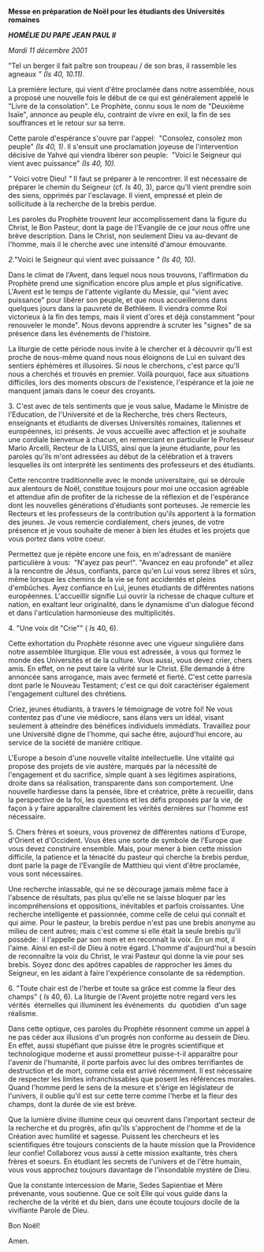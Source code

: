 **Messe en préparation de Noël pour les étudiants des Universités romaines**

***HOMÉLIE DU PAPE JEAN PAUL II***

*Mardi 11 décembre 2001*

"Tel un berger il fait paître son troupeau / de son bras, il rassemble les agneaux
*" (Is 40, 10.11).*

La première lecture, qui vient d'être proclamée dans notre assemblée, nous a proposé une nouvelle fois le début de ce qui est généralement appelé le "Livre de la consolation". Le Prophète, connu sous le nom de "Deuxième Isaïe", annonce au peuple élu, contraint de vivre en exil, la fin de ses souffrances et le retour sur sa terre.

Cette parole d'espérance s'ouvre par l'appel:  "Consolez, consolez mon peuple" *(Is 40, 1)*. Il s'ensuit une proclamation joyeuse de l'intervention décisive de Yahvé qui viendra libérer son peuple:  "Voici le Seigneur qui vient avec puissance" *(Is 40, 10).*

*"* Voici votre Dieu! *"* Il faut se préparer à le rencontrer. Il est nécessaire de préparer le chemin du Seigneur (cf. *Is* 40, 3), parce qu'Il vient prendre soin des siens, opprimés par l'esclavage. Il vient, empressé et plein de sollicitude à la recherche de la brebis perdue.

Les paroles du Prophète trouvent leur accomplissement dans la figure du Christ, le Bon Pasteur, dont la page de l'Evangile de ce jour nous offre une brève description. Dans le Christ, non seulement Dieu va au-devant de l'homme, mais il le cherche avec une intensité d'amour émouvante.

*2.*"Voici le Seigneur qui vient avec puissance *" (Is 40, 10).*

Dans le climat de l'Avent, dans lequel nous nous trouvons, l'affirmation du Prophète prend une signification encore plus ample et plus significative. L'Avent est le temps de l'attente vigilante du Messie, qui "vient avec puissance" pour libérer son peuple, et que nous accueillerons dans quelques jours dans la pauvreté de Bethléem. Il viendra comme Roi victorieux à la fin des temps, mais il vient d'ores et déjà constamment "pour renouveler le monde". Nous devons apprendre à scruter les "signes" de sa présence dans les événements de l'histoire.

La liturgie de cette période nous invite à le chercher et à découvrir qu'Il est proche de nous-même quand nous nous éloignons de Lui en suivant des sentiers éphémères et illusoires. Si nous le cherchons, c'est parce qu'Il nous a cherchés et trouvés en premier. Voilà pourquoi, face aux situations difficiles, lors des moments obscurs de l'existence, l'espérance et la joie ne manquent jamais dans le coeur des croyants.

3. C'est avec de tels sentiments que je vous salue, Madame le Ministre de l'Education, de l'Université et de la Recherche, très chers Recteurs, enseignants et étudiants de diverses Universités romaines, italiennes et européennes, ici présents. Je vous accueille avec affection et je souhaite une cordiale bienvenue à chacun, en remerciant en particulier le Professeur Mario Arcelli, Recteur de la LUISS, ainsi que la jeune étudiante, pour les paroles qu'ils m'ont adressées au début de la célébration et à travers lesquelles ils ont interprété les sentiments des professeurs et des étudiants.

Cette rencontre traditionnelle avec le monde universitaire, qui se déroule aux alentours de Noël, constitue toujours pour moi une occasion agréable et attendue afin de profiter de la richesse de la réflexion et de l'espérance dont les nouvelles générations d'étudiants sont porteuses. Je remercie les Recteurs et les professeurs de la contribution qu'ils apportent à la formation des jeunes. Je vous remercie cordialement, chers jeunes, de votre présence et je vous souhaite de mener à bien les études et les projets que vous portez dans votre coeur.

Permettez que je répète encore une fois, en m'adressant de manière particulière à vous:  "N'ayez pas peur!". "Avancez en eau profonde" et allez à la rencontre de Jésus, confiants, parce qu'en Lui vous serez libres et sûrs, même lorsque les chemins de la vie se font accidentés et pleins d'embûches. Ayez confiance en Lui, jeunes étudiants de différentes nations européennes. L'accueillir signifie Lui ouvrir la richesse de chaque culture et nation, en exaltant leur originalité, dans le dynamisme d'un dialogue fécond et dans l'articulation harmonieuse des multiplicités.

4. "Une voix dit "Crie"" ( *Is* 40, 6).

Cette exhortation du Prophète résonne avec une vigueur singulière dans notre assemblée liturgique. Elle vous est adressée, à vous qui formez le monde des Universités et de la culture. Vous aussi, vous devez crier, chers amis. En effet, on ne peut taire la vérité sur le Christ. Elle demande à être annoncée sans arrogance, mais avec fermeté et fierté. C'est cette parresía dont parle le Nouveau Testament; c'est ce qui doit caractériser également l'engagement culturel des chrétiens.

Criez, jeunes étudiants, à travers le témoignage de votre foi! Ne vous contentez pas d'une vie médiocre, sans élans vers un idéal, visant seulement à atteindre des bénéfices individuels immédiats. Travaillez pour une Université digne de l'homme, qui sache être, aujourd'hui encore, au service de la société de manière critique.

L'Europe a besoin d'une nouvelle vitalité intellectuelle. Une vitalité qui propose des projets de vie austère, marqués par la nécessité de l'engagement et du sacrifice, simple quant à ses légitimes aspirations, droite dans sa réalisation, transparente dans son comportement. Une nouvelle hardiesse dans la pensée, libre et créatrice, prête à recueillir, dans la perspective de la foi, les questions et les défis proposés par la vie, de façon à y faire apparaître clairement les vérités dernières sur l'homme est nécessaire.

5. Chers frères et soeurs, vous provenez de différentes nations d'Europe, d'Orient et d'Occident. Vous êtes une sorte de symbole de l'Europe que vous devez construire ensemble. Mais, pour mener à bien cette mission difficile, la patience et la ténacité du pasteur qui cherche la brebis perdue, dont parle la page de l'Evangile de Matthieu qui vient d'être proclamée, vous sont nécessaires.

Une recherche inlassable, qui ne se décourage jamais même face à l'absence de résultats, pas plus qu'elle ne se laisse bloquer par les incompréhensions et oppositions, inévitables et parfois croissantes. Une recherche intelligente et passionnée, comme celle de celui qui connaît et qui aime. Pour le pasteur, la brebis perdue n'est pas une brebis anonyme au milieu de cent autres; mais c'est comme si elle était la seule brebis qu'il possède:  il l'appelle par son nom et en reconnaît la voix. En un mot, il l'aime. Ainsi en est-il de Dieu à notre égard. L'homme d'aujourd'hui a besoin de reconnaître la voix du Christ, le vrai Pasteur qui donne la vie pour ses brebis. Soyez donc des apôtres capables de rapprocher les âmes du Seigneur, en les aidant à faire l'expérience consolante de sa rédemption.

6. "Toute chair est de l'herbe et toute sa grâce est comme la fleur des champs" ( *Is* 40, 6). La liturgie de l'Avent projette notre regard vers les vérités  éternelles qui illuminent les événements  du  quotidien  d'un sage réalisme.

Dans cette optique, ces paroles du Prophète résonnent comme un appel à ne pas céder aux illusions d'un progrès non conforme au dessein de Dieu. En effet, aussi stupéfiant que puisse être le progrès scientifique et technologique moderne et aussi prometteur puisse-t-il apparaître pour l'avenir de l'humanité, il porte parfois avec lui des ombres terrifiantes de destruction et de mort, comme cela est arrivé récemment. Il est nécessaire de respecter les limites infranchissables que posent les références morales. Quand l'homme perd le sens de la mesure et s'érige en législateur de l'univers, il oublie qu'il est sur cette terre comme l'herbe et la fleur des champs, dont la durée de vie est brève.

Que la lumière divine illumine ceux qui oeuvrent dans l'important secteur de la recherche et du progrès, afin qu'ils s'approchent de l'homme et de la Création avec humilité et sagesse. Puissent les chercheurs et les scientifiques être toujours conscients de la haute mission que la Providence leur confie! Collaborez vous aussi à cette mission exaltante, très chers frères et soeurs. En étudiant les secrets de l'univers et de l'être humain, vous vous approchez toujours davantage de l'insondable mystère de Dieu.

Que la constante intercession de Marie, Sedes Sapientiae et Mère prévenante, vous soutienne. Que ce soit Elle qui vous guide dans la recherche de la vérité et du bien, dans une écoute toujours docile de la vivifiante Parole de Dieu.

Bon Noël!

Amen.